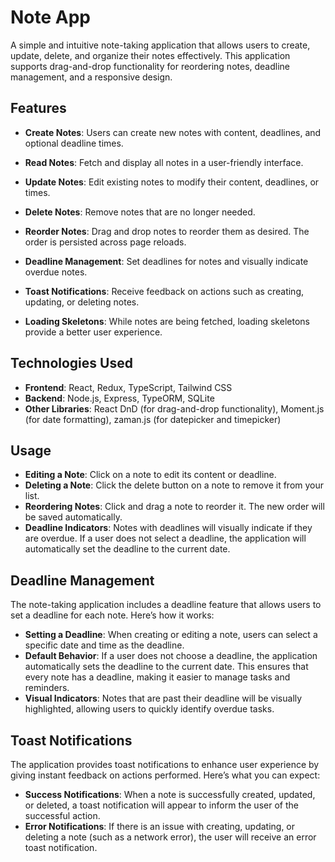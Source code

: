 # Note App

A simple and intuitive note-taking application that allows users to create, update, delete, and organize their notes effectively. This application supports drag-and-drop functionality for reordering notes, deadline management, and a responsive design.


## Features

- **Create Notes**: Users can create new notes with content, deadlines, and optional deadline times.

- **Read Notes**: Fetch and display all notes in a user-friendly interface.

- **Update Notes**: Edit existing notes to modify their content, deadlines, or times.

- **Delete Notes**: Remove notes that are no longer needed.

- **Reorder Notes**: Drag and drop notes to reorder them as desired. The order is persisted across page reloads.

- **Deadline Management**: Set deadlines for notes and visually indicate overdue notes.

- **Toast Notifications**: Receive feedback on actions such as creating, updating, or deleting notes.

- **Loading Skeletons**: While notes are being fetched, loading skeletons provide a better user experience.

## Technologies Used

- **Frontend**: React, Redux, TypeScript, Tailwind CSS
- **Backend**: Node.js, Express, TypeORM, SQLite
- **Other Libraries**: React DnD (for drag-and-drop functionality), Moment.js (for date formatting), zaman.js (for datepicker and timepicker)

## Usage


- **Editing a Note**: Click on a note to edit its content or deadline.
- **Deleting a Note**: Click the delete button on a note to remove it from your list.
- **Reordering Notes**: Click and drag a note to reorder it. The new order will be saved automatically.
- **Deadline Indicators**: Notes with deadlines will visually indicate if they are overdue. If a user does not select a deadline, the application will automatically set the deadline to the current date.

## Deadline Management

The note-taking application includes a deadline feature that allows users to set a deadline for each note. Here’s how it works:

- **Setting a Deadline**: When creating or editing a note, users can select a specific date and time as the deadline.
- **Default Behavior**: If a user does not choose a deadline, the application automatically sets the deadline to the current date. This ensures that every note has a deadline, making it easier to manage tasks and reminders.
- **Visual Indicators**: Notes that are past their deadline will be visually highlighted, allowing users to quickly identify overdue tasks.

## Toast Notifications

The application provides toast notifications to enhance user experience by giving instant feedback on actions performed. Here’s what you can expect:

- **Success Notifications**: When a note is successfully created, updated, or deleted, a toast notification will appear to inform the user of the successful action.
- **Error Notifications**: If there is an issue with creating, updating, or deleting a note (such as a network error), the user will receive an error toast notification.

